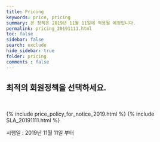 ```yaml
---
title: Pricing 
keywords: price, pricing
summary: 본 정책은 2019년 11월 11일에 적용될 예정입니다.
permalink: pricing_20191111.html
toc: false
sidebar: false
search: exclude
hide_sidebar: true
folder: pricing
comments : false
---
```


## 최적의 회원정책을 선택하세요.
<br />

{% include price_policy_for_notice_2019.html %}
{% include SLA_20191111.html %}


시행일 : 2019년 11월 11일 부터

